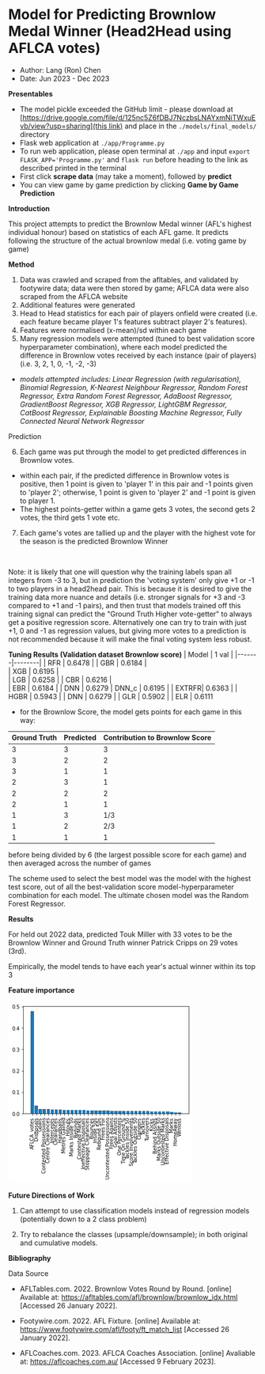 # Model for Predicting Brownlow Medal Winner (Head2Head using AFLCA votes)
- Author: Lang (Ron) Chen
- Date: Jun 2023 - Dec 2023


**Presentables**
- The model pickle exceeded the GitHub limit - please download at [[https://drive.google.com/file/d/125nc5Z6fDBJ7NczbsLNAYxmNiTWxuEvb/view?usp=sharing](this link)](https://drive.google.com/file/d/125nc5Z6fDBJ7NczbsLNAYxmNiTWxuEvb/view?usp=drive_link) and place in the `./models/final_models/` directory
- Flask web application at `./app/Programme.py`
- To run web application, please open terminal at `./app` and input `export FLASK_APP='Programme.py'` and `flask run` before heading to the link as described printed in the terminal
- First click **scrape data** (may take a moment), followed by **predict**
- You can view game by game prediction by clicking **Game by Game Prediction**

**Introduction**

This project attempts to predict the Brownlow Medal winner (AFL's highest individual honour) based on statistics of each AFL game.
It predicts following the structure of the actual brownlow medal (i.e. voting game by game)

**Method**
1. Data was crawled and scraped from the afltables, and validated by footywire data; data were then stored by game; AFLCA data were also scraped from the AFLCA website
2. Additional features were generated
3. Head to Head statistics for each pair of players onfield were created (i.e. each feature became player 1's features subtract player 2's features).
4. Features were normalised (x-mean)/sd within each game
5. Many regression models were attempted (tuned to best validation score hyperparameter combination), where each model predicted the difference in Brownlow votes received by each instance (pair of players) (i.e. 3, 2, 1, 0, -1, -2, -3)

-  *models attempted includes: Linear Regression (with regularisation), Binomial Regression, K-Nearest Neighbour Regressor, Random Forest Regressor, Extra Random Forest Regressor, AdaBoost Regressor, GradientBoost Regressor, XGB Regressor, LightGBM Regressor, CatBoost Regressor, Explainable Boosting Machine Regressor, Fully Connected Neural Network Regressor*

Prediction

6. Each game was put through the model to get predicted differences in Brownlow votes.
- within each pair, if the predicted difference in Brownlow votes is positive, then 1 point is given to 'player 1' in this pair and -1 points given to 'player 2'; otherwise, 1 point is given to 'player 2' and -1 point is given to player 1.
- The highest points-getter within a game gets 3 votes, the second gets 2 votes, the third gets 1 vote etc.
7. Each game's votes are tallied up and the player with the highest vote for the season is the predicted Brownlow Winner
<br>

Note: it is likely that one will question why the training labels span all integers from -3 to 3, but in prediction the 'voting system' only give +1 or -1 to two players in a head2head pair. This is because it is desired to give the training data more nuance and details (i.e. stronger signals for +3 and -3 compared to +1 and -1 pairs), and then trust that models trained off this training signal can predict the "Ground Truth Higher vote-getter" to always get a positive regression score. Alternatively one can try to train with just +1, 0 and -1 as regression values, but giving more votes to a prediction is not recommended because it will make the final voting system less robust. 

**Tuning Results (Validation dataset Brownlow score)**
| Model | 1 val  | 
|-------|--------|
| RFR   | 0.6478 | 
| GBR   | 0.6184 |  
| XGB   | 0.6195 |  
| LGB   | 0.6258 | 
| CBR   | 0.6216 |  
| EBR   | 0.6184 |
| DNN   | 0.6279
| DNN_c | 0.6195 | 
| EXTRFR| 0.6363 | 
| HGBR  | 0.5943 | 
| DNN   | 0.6279 |
| GLR   | 0.5902 |
| ELR   | 0.6111

* for the Brownlow Score, the model gets points for each game in this way:

| Ground Truth | Predicted | Contribution to Brownlow Score |
|-------|--------| --------- |
| 3 | 3 | 3 |
| 3 | 2 | 2 |
| 3 | 1 | 1 |
| 2 | 3 | 1 |
| 2 | 2 | 2 |
| 2 | 1 | 1 |
| 1 | 3 | 1/3 |
| 1 | 2 | 2/3 |
| 1 | 1 | 1 |

before being divided by 6 (the largest possible score for each game) and then averaged across the number of games

The scheme used to select the best model was the model with the highest test score, out of all the best-validation score model-hyperparameter combination for each model. The ultimate chosen model was the Random Forest Regressor.

**Results**

For held out 2022 data, predicted Touk Miller with 33 votes to be the Brownlow Winner and Ground Truth winner Patrick Cripps on 29 votes (3rd). 

Empirically, the model tends to have each year's actual winner within its top 3


**Feature importance**

![Local Image](plots/model_importance.png)

**Future Directions of Work**
1. Can attempt to use classification models instead of regression models (potentially down to a 2 class problem)
   
2. Try to rebalance the classes (upsample/downsample); in both original and cumulative models.

**Bibliography**

Data Source

- AFLTables.com. 2022. Brownlow Votes Round by Round. [online] Available at: <https://afltables.com/afl/brownlow/brownlow_idx.html> [Accessed 26 January 2022].

- Footywire.com. 2022. AFL Fixture. [online] Available at: <https://www.footywire.com/afl/footy/ft_match_list> [Accessed 26 January 2022].

- AFLCoaches.com. 2023. AFLCA Coaches Association. [online] Avaliable at: <https://aflcoaches.com.au/> [Accessed 9 February 2023].
